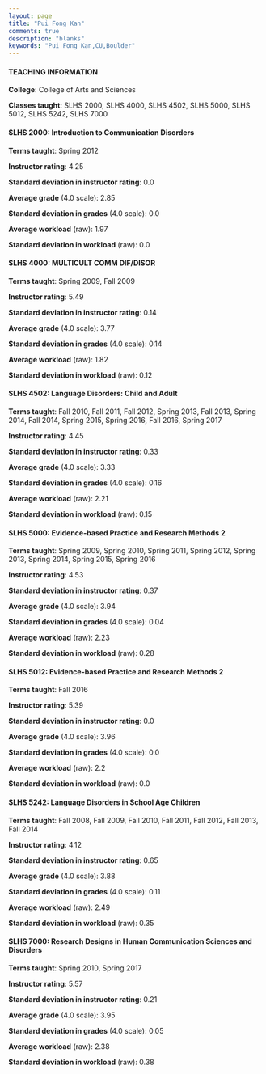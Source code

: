 ```yaml
---
layout: page
title: "Pui Fong Kan" 
comments: true
description: "blanks"
keywords: "Pui Fong Kan,CU,Boulder"
---
```

<head>
<script src="https://ajax.googleapis.com/ajax/libs/jquery/2.1.3/jquery.min.js"></script>
<script src="https://dl.dropboxusercontent.com/s/pc42nxpaw1ea4o9/highcharts.js?dl=0"></script>
<!-- <script src="../assets/js/highcharts.js"></script> -->
<style type="text/css">@font-face {
	font-family: "Bebas Neue";
	src: url(https://www.filehosting.org/file/details/544349/BebasNeue Regular.otf) format("opentype");
	}
	h1.Bebas { 
		font-family: "Bebas Neue", Verdana, Tahoma;
	}
</style>
</head>
	   
#### TEACHING INFORMATION

**College**: College of Arts and Sciences

**Classes taught**: SLHS 2000, SLHS 4000, SLHS 4502, SLHS 5000, SLHS 5012, SLHS 5242, SLHS 7000

#### SLHS 2000: Introduction to Communication Disorders

**Terms taught**: Spring 2012

**Instructor rating**: 4.25

**Standard deviation in instructor rating**: 0.0

**Average grade** (4.0 scale): 2.85

**Standard deviation in grades** (4.0 scale): 0.0

**Average workload** (raw): 1.97

**Standard deviation in workload** (raw): 0.0

#### SLHS 4000: MULTICULT COMM DIF/DISOR

**Terms taught**: Spring 2009, Fall 2009

**Instructor rating**: 5.49

**Standard deviation in instructor rating**: 0.14

**Average grade** (4.0 scale): 3.77

**Standard deviation in grades** (4.0 scale): 0.14

**Average workload** (raw): 1.82

**Standard deviation in workload** (raw): 0.12

#### SLHS 4502: Language Disorders: Child and Adult

**Terms taught**: Fall 2010, Fall 2011, Fall 2012, Spring 2013, Fall 2013, Spring 2014, Fall 2014, Spring 2015, Spring 2016, Fall 2016, Spring 2017

**Instructor rating**: 4.45

**Standard deviation in instructor rating**: 0.33

**Average grade** (4.0 scale): 3.33

**Standard deviation in grades** (4.0 scale): 0.16

**Average workload** (raw): 2.21

**Standard deviation in workload** (raw): 0.15

#### SLHS 5000: Evidence-based Practice and Research Methods 2

**Terms taught**: Spring 2009, Spring 2010, Spring 2011, Spring 2012, Spring 2013, Spring 2014, Spring 2015, Spring 2016

**Instructor rating**: 4.53

**Standard deviation in instructor rating**: 0.37

**Average grade** (4.0 scale): 3.94

**Standard deviation in grades** (4.0 scale): 0.04

**Average workload** (raw): 2.23

**Standard deviation in workload** (raw): 0.28

#### SLHS 5012: Evidence-based Practice and Research Methods 2

**Terms taught**: Fall 2016

**Instructor rating**: 5.39

**Standard deviation in instructor rating**: 0.0

**Average grade** (4.0 scale): 3.96

**Standard deviation in grades** (4.0 scale): 0.0

**Average workload** (raw): 2.2

**Standard deviation in workload** (raw): 0.0

#### SLHS 5242: Language Disorders in School Age Children

**Terms taught**: Fall 2008, Fall 2009, Fall 2010, Fall 2011, Fall 2012, Fall 2013, Fall 2014

**Instructor rating**: 4.12

**Standard deviation in instructor rating**: 0.65

**Average grade** (4.0 scale): 3.88

**Standard deviation in grades** (4.0 scale): 0.11

**Average workload** (raw): 2.49

**Standard deviation in workload** (raw): 0.35

#### SLHS 7000: Research Designs in Human Communication Sciences and Disorders

**Terms taught**: Spring 2010, Spring 2017

**Instructor rating**: 5.57

**Standard deviation in instructor rating**: 0.21

**Average grade** (4.0 scale): 3.95

**Standard deviation in grades** (4.0 scale): 0.05

**Average workload** (raw): 2.38

**Standard deviation in workload** (raw): 0.38

